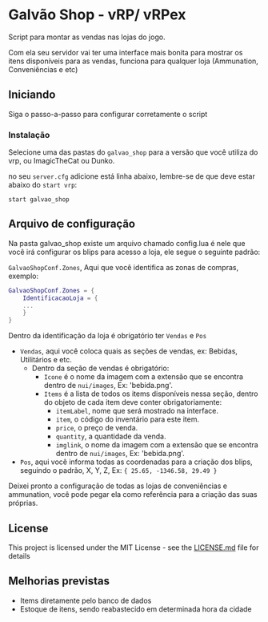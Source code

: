 
# Galvão Shop - vRP/ vRPex

Script para montar as vendas nas lojas do jogo.

Com ela seu servidor vai ter uma interface mais bonita para mostrar os itens disponíveis para as vendas, funciona para qualquer loja (Ammunation, Conveniências e etc)

## Iniciando

Siga o passo-a-passo para configurar corretamente o script

### Instalação
Selecione uma das pastas do `galvao_shop` para a versão que você utiliza do vrp, ou ImagicTheCat ou Dunko.

no seu  `server.cfg` adicione está linha abaixo, lembre-se de que deve estar abaixo do `start vrp`:

```
start galvao_shop
```

## Arquivo de configuração

Na pasta galvao_shop existe um arquivo chamado config.lua é nele que você irá configurar os blips para acesso a loja, ele segue o seguinte padrão:

`GalvaoShopConf.Zones`, Aqui que você identifica as zonas de compras, exemplo: 
```lua
GalvaoShopConf.Zones = {
	IdentificacaoLoja = {
	...
	}
}
```
 Dentro da identificação da loja é obrigatório ter `Vendas` e `Pos`

- `Vendas`, aqui você coloca quais as seções de vendas, ex: Bebidas, Utilitários e etc.
	- Dentro da seção de vendas é obrigatório:
		- `Icone` é o nome da imagem com a extensão que se encontra dentro de `nui/images`, Ex: 'bebida.png'. 
		- `Items` é a lista de todos os items disponíveis nessa seção, dentro do objeto de cada item deve conter obrigatoriamente:
			- `itemLabel`, nome que será mostrado na interface.
			- `item`, o código do inventário para este item.
			- `price`, o preço de venda.
			- `quantity`, a quantidade da venda.
			- `imglink`, o nome da imagem com a extensão que se encontra dentro de `nui/images`, Ex: 'bebida.png'.
- `Pos`, aqui você informa todas as coordenadas para a criação dos blips, seguindo o padrão, X, Y, Z, Ex: `{ 25.65, -1346.58, 29.49 }`

Deixei pronto a configuração de todas as lojas de conveniências e ammunation, você pode pegar ela como referência para a criação das suas próprias.

## License

This project is licensed under the MIT License - see the [LICENSE.md](LICENSE.md) file for details

## Melhorias previstas

* Items diretamente pelo banco de dados
* Estoque de itens, sendo reabastecido em determinada hora da cidade
